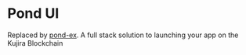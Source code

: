 # Pond UI

Replaced by [pond-ex](https://github.com/Team-Kujira/pond-ex). A full stack solution to launching your app on the Kujira Blockchain
